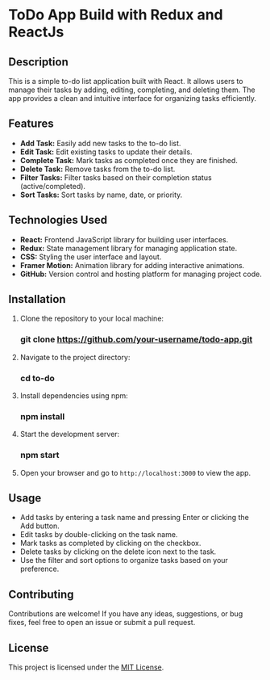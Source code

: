 # ToDo App Build with Redux and ReactJs

## Description

This is a simple to-do list application built with React. It allows users to manage their tasks by adding, editing, completing, and deleting them. The app provides a clean and intuitive interface for organizing tasks efficiently.

## Features

- **Add Task:** Easily add new tasks to the to-do list.
- **Edit Task:** Edit existing tasks to update their details.
- **Complete Task:** Mark tasks as completed once they are finished.
- **Delete Task:** Remove tasks from the to-do list.
- **Filter Tasks:** Filter tasks based on their completion status (active/completed).
- **Sort Tasks:** Sort tasks by name, date, or priority.

## Technologies Used

- **React:** Frontend JavaScript library for building user interfaces.
- **Redux:** State management library for managing application state.
- **CSS:** Styling the user interface and layout.
- **Framer Motion:** Animation library for adding interactive animations.
- **GitHub:** Version control and hosting platform for managing project code.

## Installation

1. Clone the repository to your local machine:
   ### git clone https://github.com/your-username/todo-app.git
   
2. Navigate to the project directory:
   ### cd to-do


3. Install dependencies using npm:
   ### npm install


4. Start the development server:
   ### npm start


5. Open your browser and go to `http://localhost:3000` to view the app.

## Usage

- Add tasks by entering a task name and pressing Enter or clicking the Add button.
- Edit tasks by double-clicking on the task name.
- Mark tasks as completed by clicking on the checkbox.
- Delete tasks by clicking on the delete icon next to the task.
- Use the filter and sort options to organize tasks based on your preference.

## Contributing

Contributions are welcome! If you have any ideas, suggestions, or bug fixes, feel free to open an issue or submit a pull request.

## License

This project is licensed under the [MIT License](LICENSE).

   


